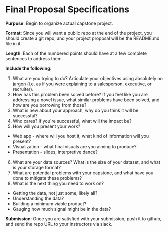 # Final Proposal Specifications

**Purpose**: Begin to organize actual capstone project.

**Format**: Since you will want a public repo at the end of the project, you should create a git repo, 
and your project proposal will be the README.md file in it.

**Length**: Each of the numbered points should have at a few complete sentences to address them. 

**Include the following**:

1. What are you trying to do?  Articulate your objectives using absolutely no jargon (i.e. as if
you were explaining to a salesperson, executive, or recruiter).
2. How has this problem been solved before? If you feel like you are addressing a novel
issue, what similar problems have been solved, and how are you borrowing from those?
3. What is new about your approach, why do you think it will be successful?
4. Who cares?  If you're successful, what will the impact be?
5. How will you present your work?  
  * Web app - where will you host it, what kind of information will you present?
  * Visualization - what final visuals are you aiming to produce?
  * Presentation - slides, interpretive dance?
6. What are your data sources? What is the size of your dataset, and what is your storage format?
7. What are potential problems with your capstone, and what have you done to mitigate these problems?
8. What is the next thing you need to work on?
  * Getting the data, not just some, likely all?
  * Understanding the data?
  * Building a minimum viable product?
  * Gauging how much signal might be in the data?

**Submission**: Once you are satisfied with your submission, push it to github, and send the repo URL to your
instructors via slack.
